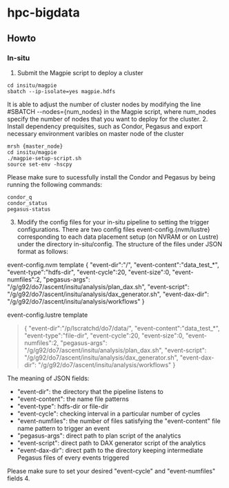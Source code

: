 # hpc-bigdata
## Howto
### In-situ
1. Submit the Magpie script to deploy a cluster 
```
cd insitu/magpie
sbatch --ip-isolate=yes magpie.hdfs
```
It is able to adjust the number of cluster nodes by modifying the line #SBATCH --nodes={num_nodes} in the Magpie script, where num_nodes specify the number of nodes that you want to deploy for the cluster. 
2. Install dependency prequisites, such as Condor, Pegasus and export necessary environment varibles on master node of the cluster
```
mrsh {master_node}
cd insitu/magpie
./magpie-setup-script.sh 
source set-env -hscpy
```
Please make sure to sucessfully install the Condor and Pegasus by being running the following commands:
```
condor_q
condor_status
pegasus-status
```
3. Modify the config files for your in-situ pipeline to setting the trigger configurations. There are two config files event-config.{nvm/lustre} corresponding to each data placement setup (on NVRAM or on Lustre) under the directory in-situ/config. The structure of the files under JSON format as follows:

event-config.nvm template
{
 "event-dir":"/",
 "event-content":"data_test_*",
 "event-type":"hdfs-dir",
 "event-cycle":20,
 "event-size":0,
 "event-numfiles":2,
 "pegasus-args": "/g/g92/do7/ascent/insitu/analysis/plan_dax.sh",
 "event-script": "/g/g92/do7/ascent/insitu/analysis/dax_generator.sh",
 "event-dax-dir": "/g/g92/do7/ascent/insitu/analysis/workflows"
}

event-config.lustre template
>{
> "event-dir":"/p/lscratchd/do7/data/",
> "event-content":"data_test_*",
> "event-type":"file-dir",
> "event-cycle":20,
> "event-size":0,
> "event-numfiles":2,
> "pegasus-args": "/g/g92/do7/ascent/insitu/analysis/plan_dax.sh",
> "event-script": "/g/g92/do7/ascent/insitu/analysis/dax_generator.sh",
> "event-dax-dir": "/g/g92/do7/ascent/insitu/analysis/workflows"
>}

The meaning of JSON fields:
- "event-dir": the directory that the pipeline listens to 
- "event-content": the name file patterns
- "event-type": hdfs-dir or file-dir
- "event-cycle": checking interval in a particular number of cycles
- "event-numfiles": the number of files satisfying the "event-content" file name pattern to trigger an event
- "pegasus-args": direct path to plan script of the analytics
- "event-script": direct path to DAX generator script of the analytics
- "event-dax-dir": direct path to the directory keeping intermediate Pegasus files of every events triggered

Please make sure to set your desired "event-cycle" and "event-numfiles" fields 
4. 

